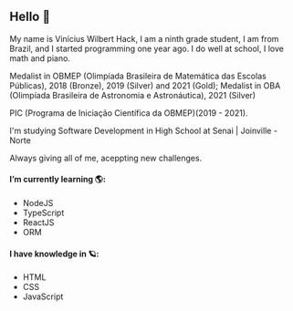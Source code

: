 ## Hello 👋

My name is Vinícius Wilbert Hack, I am a ninth grade student, I am from Brazil, and I started programming one year ago.
I do well at school, I love math and piano.

Medalist in OBMEP (Olimpíada Brasileira de Matemática das Escolas Públicas), 2018 (Bronze), 2019 (Silver) and 2021 (Gold);
Medalist in OBA (Olimpíada Brasileira de Astronomia e Astronáutica), 2021 (Silver)

PIC (Programa de Iniciação Científica da OBMEP)(2019 - 2021).

I'm studying Software Development in High School at Senai | Joinville - Norte

Always giving all of me, aceppting new challenges. 

#### I’m currently learning 🌎:

- NodeJS
- TypeScript
- ReactJS
- ORM

#### I have knowledge in 🪐:

- HTML
- CSS
- JavaScript
